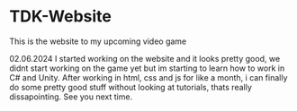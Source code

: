 # TDK-Website
This is the website to my upcoming video game

02.06.2024
I started working on the website and it looks pretty good, we didnt start working on the game yet but im starting to learn how to work in C# and Unity. After working in html, css and js for like a month, i can finally do some pretty good stuff without looking at tutorials, thats really dissapointing. See you next time.
